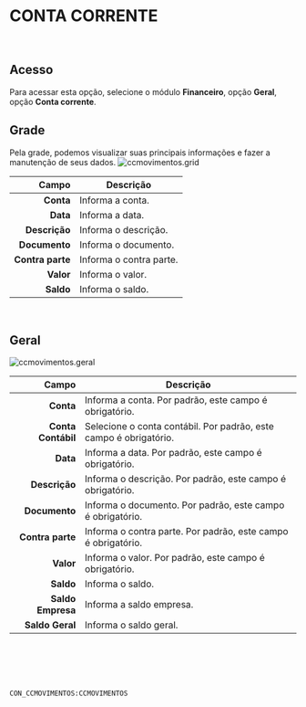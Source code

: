 # CONTA CORRENTE
<br>

## Acesso
Para acessar esta opção, selecione o módulo **Financeiro**, opção **Geral**, opção **Conta corrente**.
<br>

## Grade
Pela grade, podemos visualizar suas principais informações e fazer a manutenção de seus dados.
![ccmovimentos.grid](https://raw.githubusercontent.com/netforcews/docs-siscom/master/financeiro/imagens/ccmovimentos.grid.png)

Campo | Descrição
--:|---
**Conta** | Informa a conta.
**Data** | Informa a data.
**Descrição** | Informa o descrição.
**Documento** | Informa o documento.
**Contra parte** | Informa o contra parte.
**Valor** | Informa o valor.
**Saldo** | Informa o saldo.
<br>

## Geral
![ccmovimentos.geral](https://raw.githubusercontent.com/netforcews/docs-siscom/master/financeiro/imagens/ccmovimentos.geral.png)

Campo | Descrição
--:|---
**Conta** | Informa a conta. Por padrão, este campo é obrigatório.
**Conta Contábil** | Selecione o conta contábil. Por padrão, este campo é obrigatório.
**Data** | Informa a data. Por padrão, este campo é obrigatório.
**Descrição** | Informa o descrição. Por padrão, este campo é obrigatório.
**Documento** | Informa o documento. Por padrão, este campo é obrigatório.
**Contra parte** | Informa o contra parte. Por padrão, este campo é obrigatório.
**Valor** | Informa o valor. Por padrão, este campo é obrigatório.
**Saldo** | Informa o saldo.
**Saldo Empresa** | Informa a saldo empresa.
**Saldo Geral** | Informa o saldo geral.
<br>
<br>
<br>
<br>

```CON_CCMOVIMENTOS:CCMOVIMENTOS```
